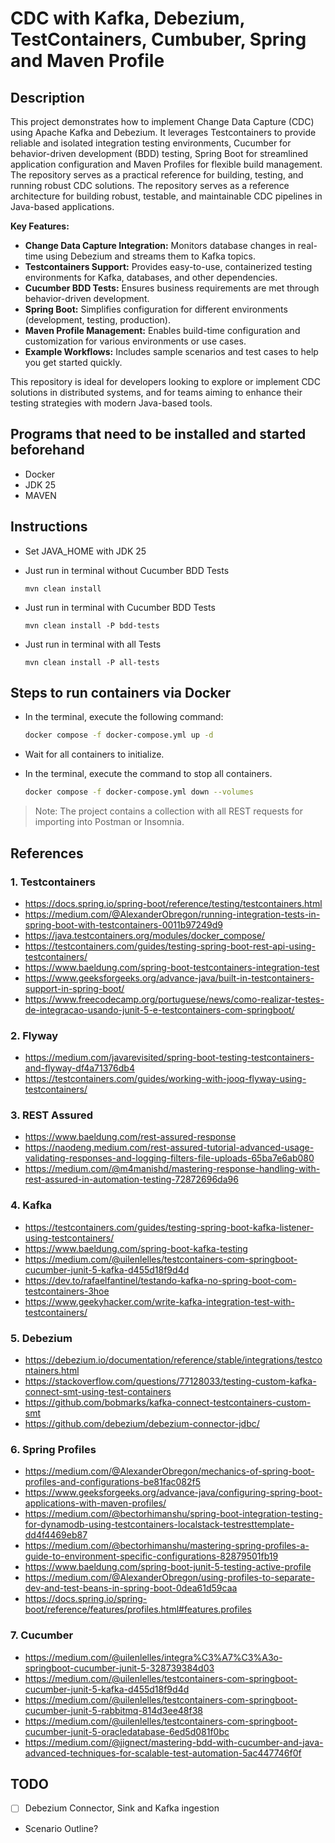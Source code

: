# CDC with Kafka, Debezium, TestContainers, Cumbuber, Spring and Maven Profile

## Description
This project demonstrates how to implement Change Data Capture (CDC) using Apache Kafka and Debezium. It leverages Testcontainers to provide reliable and isolated integration testing environments, Cucumber for behavior-driven development (BDD) testing, Spring Boot for streamlined application configuration and Maven Profiles for flexible build management. The repository serves as a practical reference for building, testing, and running robust CDC solutions. The repository serves as a reference architecture for building robust, testable, and maintainable CDC pipelines in Java-based applications.

**Key Features:**
- **Change Data Capture Integration:** Monitors database changes in real-time using Debezium and streams them to Kafka topics.
- **Testcontainers Support:** Provides easy-to-use, containerized testing environments for Kafka, databases, and other dependencies.
- **Cucumber BDD Tests:** Ensures business requirements are met through behavior-driven development.
- **Spring Boot:** Simplifies configuration for different environments (development, testing, production).
- **Maven Profile Management:** Enables build-time configuration and customization for various environments or use cases.
- **Example Workflows:** Includes sample scenarios and test cases to help you get started quickly.

This repository is ideal for developers looking to explore or implement CDC solutions in distributed systems, and for teams aiming to enhance their testing strategies with modern Java-based tools.

## Programs that need to be installed and started beforehand
- Docker
- JDK 25
- MAVEN

## Instructions
- Set JAVA_HOME with JDK 25
- Just run in terminal without Cucumber BDD Tests
	```
	mvn clean install
	```
	
- Just run in terminal with Cucumber BDD Tests
	```
	mvn clean install -P bdd-tests
	```
	
- Just run in terminal with all Tests
	```
	mvn clean install -P all-tests
	```

## Steps to run containers via Docker
- In the terminal, execute the following command:
  ```sh
  docker compose -f docker-compose.yml up -d
  ```

- Wait for all containers to initialize.
- In the terminal, execute the command to stop all containers.
  ```sh
  docker compose -f docker-compose.yml down --volumes
  ```  

> Note: The project contains a collection with all REST requests for importing into Postman or Insomnia.

## References

### 1. Testcontainers
- https://docs.spring.io/spring-boot/reference/testing/testcontainers.html
- https://medium.com/@AlexanderObregon/running-integration-tests-in-spring-boot-with-testcontainers-0011b97249d9
- https://java.testcontainers.org/modules/docker_compose/
- https://testcontainers.com/guides/testing-spring-boot-rest-api-using-testcontainers/
- https://www.baeldung.com/spring-boot-testcontainers-integration-test
- https://www.geeksforgeeks.org/advance-java/built-in-testcontainers-support-in-spring-boot/
- https://www.freecodecamp.org/portuguese/news/como-realizar-testes-de-integracao-usando-junit-5-e-testcontainers-com-springboot/

### 2. Flyway
- https://medium.com/javarevisited/spring-boot-testing-testcontainers-and-flyway-df4a71376db4
- https://testcontainers.com/guides/working-with-jooq-flyway-using-testcontainers/

### 3. REST Assured
- https://www.baeldung.com/rest-assured-response
- https://naodeng.medium.com/rest-assured-tutorial-advanced-usage-validating-responses-and-logging-filters-file-uploads-65ba7e6ab080
- https://medium.com/@m4manishd/mastering-response-handling-with-rest-assured-in-automation-testing-72872696da96

### 4. Kafka
- https://testcontainers.com/guides/testing-spring-boot-kafka-listener-using-testcontainers/
- https://www.baeldung.com/spring-boot-kafka-testing
- https://medium.com/@uilenlelles/testcontainers-com-springboot-cucumber-junit-5-kafka-d455d18f9d4d
- https://dev.to/rafaelfantinel/testando-kafka-no-spring-boot-com-testcontainers-3hoe
- https://www.geekyhacker.com/write-kafka-integration-test-with-testcontainers/

### 5. Debezium
- https://debezium.io/documentation/reference/stable/integrations/testcontainers.html
- https://stackoverflow.com/questions/77128033/testing-custom-kafka-connect-smt-using-test-containers
- https://github.com/bobmarks/kafka-connect-testcontainers-custom-smt
- https://github.com/debezium/debezium-connector-jdbc/

### 6. Spring Profiles
- https://medium.com/@AlexanderObregon/mechanics-of-spring-boot-profiles-and-configurations-be81fac082f5
- https://www.geeksforgeeks.org/advance-java/configuring-spring-boot-applications-with-maven-profiles/
- https://medium.com/@bectorhimanshu/spring-boot-integration-testing-for-dynamodb-using-testcontainers-localstack-testresttemplate-dd4f4469eb87
- https://medium.com/@bectorhimanshu/mastering-spring-profiles-a-guide-to-environment-specific-configurations-82879501fb19
- https://www.baeldung.com/spring-boot-junit-5-testing-active-profile
- https://medium.com/@AlexanderObregon/using-profiles-to-separate-dev-and-test-beans-in-spring-boot-0dea61d59caa
- https://docs.spring.io/spring-boot/reference/features/profiles.html#features.profiles

### 7. Cucumber
- https://medium.com/@uilenlelles/integra%C3%A7%C3%A3o-springboot-cucumber-junit-5-328739384d03
- https://medium.com/@uilenlelles/testcontainers-com-springboot-cucumber-junit-5-kafka-d455d18f9d4d
- https://medium.com/@uilenlelles/testcontainers-com-springboot-cucumber-junit-5-rabbitmq-814d3ee48f38
- https://medium.com/@uilenlelles/testcontainers-com-springboot-cucumber-junit-5-oracledatabase-6ed5d081f0bc
- https://medium.com/@jignect/mastering-bdd-with-cucumber-and-java-advanced-techniques-for-scalable-test-automation-5ac447746f0f

## TODO
- [ ] Debezium Connector, Sink and Kafka ingestion



- Scenario Outline?